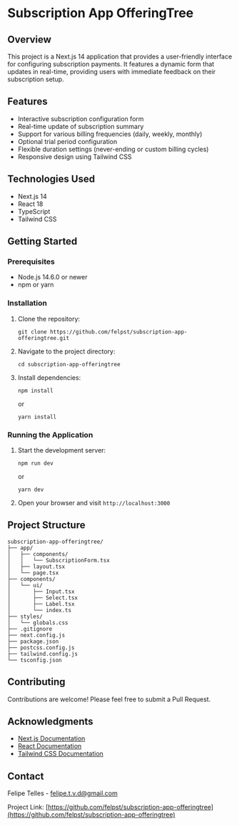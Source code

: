 # Subscription App OfferingTree

## Overview

This project is a Next.js 14 application that provides a user-friendly interface for configuring subscription payments. It features a dynamic form that updates in real-time, providing users with immediate feedback on their subscription setup.

## Features

- Interactive subscription configuration form
- Real-time update of subscription summary
- Support for various billing frequencies (daily, weekly, monthly)
- Optional trial period configuration
- Flexible duration settings (never-ending or custom billing cycles)
- Responsive design using Tailwind CSS

## Technologies Used

- Next.js 14
- React 18
- TypeScript
- Tailwind CSS

## Getting Started

### Prerequisites

- Node.js 14.6.0 or newer
- npm or yarn

### Installation

1. Clone the repository:

   ```
   git clone https://github.com/felpst/subscription-app-offeringtree.git
   ```

2. Navigate to the project directory:

   ```
   cd subscription-app-offeringtree
   ```

3. Install dependencies:
   ```
   npm install
   ```
   or
   ```
   yarn install
   ```

### Running the Application

1. Start the development server:

   ```
   npm run dev
   ```

   or

   ```
   yarn dev
   ```

2. Open your browser and visit `http://localhost:3000`

## Project Structure

```
subscription-app-offeringtree/
├── app/
│   ├── components/
│   │   └── SubscriptionForm.tsx
│   ├── layout.tsx
│   └── page.tsx
├── components/
│   └── ui/
│       ├── Input.tsx
│       ├── Select.tsx
│       ├── Label.tsx
│       └── index.ts
├── styles/
│   └── globals.css
├── .gitignore
├── next.config.js
├── package.json
├── postcss.config.js
├── tailwind.config.js
└── tsconfig.json
```

## Contributing

Contributions are welcome! Please feel free to submit a Pull Request.

## Acknowledgments

- [Next.js Documentation](https://nextjs.org/docs)
- [React Documentation](https://reactjs.org/docs/getting-started.html)
- [Tailwind CSS Documentation](https://tailwindcss.com/docs)

## Contact

Felipe Telles - felipe.t.v.d@gmail.com

Project Link: [https://github.com/felpst/subscription-app-offeringtree](https://github.com/felpst/subscription-app-offeringtree)
